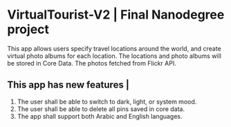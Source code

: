 # VirtualTourist-V2 | Final Nanodegree project

This app allows users specify travel locations around the world, and create virtual photo albums for each location. 
The locations and photo albums will be stored in Core Data. The photos fetched from Flickr API.

## This app has new features |
1. The user shall be able to switch to dark, light, or system mood.
2. The user shall be able to delete all pins saved in core data.
3. The app shall support both Arabic and English languages.
